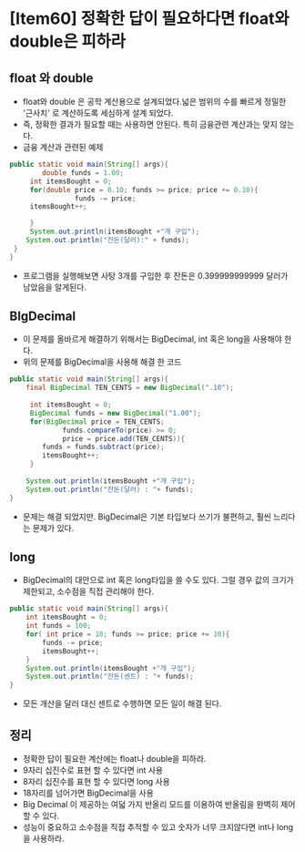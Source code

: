 # [Item60] 정확한 답이 필요하다면 float와 double은 피하라
## float 와 double
- float와 double 은 공학 계산용으로 설계되었다.넓은 범위의 수를 빠르게 정밀한 '근사치' 로 계산하도록 세심하게 설계 되었다. 
- 즉, 정확한 결과가 필요할 때는 사용하면 안된다. 특히 금융관련 계산과는 맞지 않는다.
- 금융 계산과 관련된 예제 
```java
public static void main(String[] args){  
        double funds = 1.00;  
	 int itemsBought = 0;  
	 for(double price = 0.10; funds >= price; price += 0.10){  
				funds -= price;  
	 itemsBought++;  

	 }  
	 System.out.println(itemsBought +"개 구입");  
 	System.out.println("잔돈(달러):" + funds);  
 }  
}
```
- 프로그램을 실행해보면 사탕 3개를 구입한 후 잔돈은 0.399999999999 달러가 남았음을 알게된다.

## BIgDecimal
- 이 문제를 올바르게 해결하기 위해서는 BigDecimal, int 혹은 long을 사용해야 한다. 
- 위의 문제를 BigDecimal을 사용해 해결 한 코드 
```java
public static void main(String[] args){  
    final BigDecimal TEN_CENTS = new BigDecimal(".10");  
  
	 int itemsBought = 0;  
	 BigDecimal funds = new BigDecimal("1.00");  
	 for(BigDecimal price = TEN_CENTS;  
			 funds.compareTo(price) >= 0;  
			 price = price.add(TEN_CENTS)){  
		funds = funds.subtract(price);  
	 	itemsBought++;  
	 }  
  
    System.out.println(itemsBought +"개 구입");  
 	System.out.println("잔돈(달러) : "+ funds);  
}
```
- 문제는 해결 되었지만. BigDecimal은 기본 타입보다 쓰기가 불편하고, 훨씬 느리다는 문제가 있다. 

## long 
- BigDecimal의 대안으로 int 혹은 long타입을 쓸 수도 있다. 그럴 경우 값의 크기가 제한되고, 소수점을 직접 관리해야 한다. 
```java
public static void main(String[] args){
	int itemsBought = 0;
	int funds = 100;
	for( int price = 10; funds >= price; price += 10){
		funds -= price;
		itemsBought++;
	}
	System.out.println(itemsBought +"개 구입");  
 	System.out.println("잔돈(센트) : "+ funds);  
}
```
- 모든 개산을 달러 대신 센트로 수행하면 모든 일이 해결 된다. 

## 정리 
- 정확한 답이 필요한 계산에는 float나 double을 피하라. 
- 9자리 십진수로 표현 할 수 있다면 int 사용
- 8자리 십진수를 표현 할 수 있다면 long 사용
- 18자리를 넘어가면 BigDecimal을 사용
- Big Decimal 이 제공하는 여덟 가지 반올리 모드를 이용하여 반올림을 완벽히 제어 할 수 있다. 
- 성능이 중요하고 소수점을 직접 추적할 수 있고 숫자가 너무 크지않다면  int나 long을 사용하라. 
